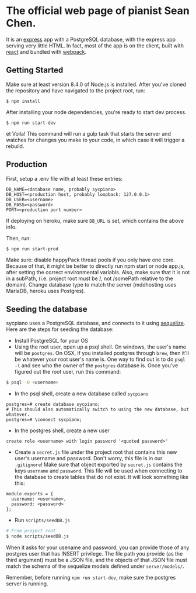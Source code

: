# The official web page of pianist Sean Chen.

It is an [express](http://expressjs.com/) app with a PostgreSQL database, with the express app serving very little HTML. In fact, most of the app is on the client, built with [react](https://facebook.github.io/react/) and bundled with [webpack](https://webpack.github.io/).

## Getting Started
Make sure at least version 8.4.0 of Node.js is installed.
After you've cloned the repository and have navigated to the project root, run:
```
$ npm install
```
After installing your node dependencies, you're ready to start dev process.
```
$ npm run start-dev
```
et Voila! This command will run a gulp task that starts the server and watches for changes you make to your code, in which case it will trigger a rebuild.

## Production
First, setup a .env file with at least these entries:
```
DB_NAME=<database name, probably sycpiano>
DB_HOST=<production host, probably loopback: 127.0.0.1>
DB_USER=<username>
DB_PASS=<password>
PORT=<production port number>
```
If deploying on heroku, make sure `DB_URL` is set, which contains the above info.

Then, run:
```
$ npm run start-prod
```

Make sure: disable happyPack thread pools if you only have one core. Because of that, it might be better to directly run npm start or node app.js, after setting the correct environmental variabls.
Also, make sure that it is not in a subPath, (i.e. project root must be /, not /somePath relative to the domain).
Change database type to match the server (mddhosting uses MariaDB, heroku uses Postgres).

## Seeding the database
sycpiano uses a PostgreSQL database, and connects to it using [sequelize](http://docs.sequelizejs.com/en/v3/).
Here are the steps for seeding the database:
* Install PostgreSQL for your OS
* Using the root user, open up a psql shell. On windows, the user's name will be `postgres`. On OSX, if you installed postgres through `brew`, then it'll be whatever your root user's name is. One way to find out is to do `psql -l` and see who the owner of the `postgres` database is. Once you've figured out the root user, run this command:
```bash
$ psql -U <username>
```
* In the psql shell, create a new database called `sycpiano`
```psql
postgres=# create database sycpiano;
# This should also automatically switch to using the new database, but whatever.
postgres=# \connect sycpiano;
```
* In the postgres shell, create a new user
```
create role <username> with login password '<quoted password>'
```
* Create a `secret.js` file under the project root that contains this new user's username and password. Don't worry, this file is in our `.gitignore`! Make sure that object exported by `secret.js` contains the keys `username` and `password`. This file will be used when connecting to the database to create tables that do not exist. It will look something like this:
```
module.exports = {
  username: <username>,
  password: <password>
};
```
* Run `scripts/seedDB.js`
```bash
# From project root
$ node scripts/seedDB.js
```
When it asks for your usename and password, you can provide those of any postgres user that has INSERT privilege. The file path you provide (as the third argument) must be a JSON file, and the objects of that JSON file must match the schema of the sequelize models defined under `server/models/`.

Remember, before running `npm run start-dev`, make sure the postgres server is running.
